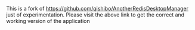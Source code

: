 This is a fork of https://github.com/qishibo/AnotherRedisDesktopManager just of experimentation. Please visit the above link to get the correct and working version of the application
